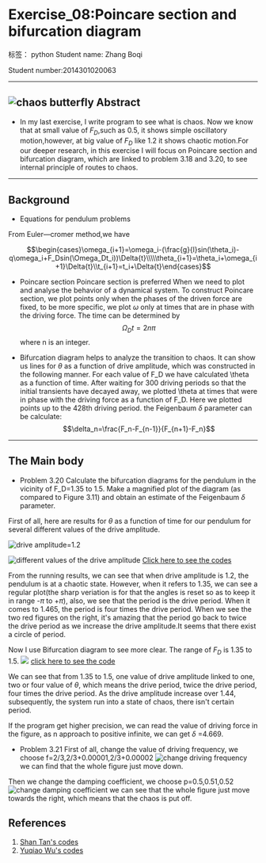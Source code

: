 ﻿Exercise_08:Poincare section and bifurcation diagram
========================================

标签： python
Student name: Zhang Boqi

Student number:2014301020063

---
![chaos butterfly][1]
**Abstract**
--------

 - In my last exercise, I write program to see what is chaos. Now we know that at small value of $F_D$,such as 0.5, it shows simple oscillatory motion,however, at big value of $F_D$ like 1.2 it shows chaotic motion.For our deeper research, in this exercise I will focus on Poincare section and bifurcation diagram, which are linked to problem 3.18 and 3.20, to see internal principle of routes to chaos.
 


----------

**Background**
----------

 - Equations for pendulum problems

From Euler—cromer method,we have

 $$\begin{cases}\omega_{i+1}=\omega_i-(\frac{g}{l}sin(\theta_i)-q\omega_i+F_Dsin(\Omega_Dt_i))\Delta{t}\\\\\theta_{i+1}=\theta_i+\omega_{i+1}\Delta{t}\\t_{i+1}=t_i+\Delta{t}\end{cases}$$ 

 - Poincare section
Poincare section is preferred When we need to plot and analyse the behavior of a dynamical system. To construct Poincare section, we plot points only when the phases of the driven force are fixed, to be more specific, we plot $\omega$ only at times that are in phase with the driving force. The time can be determined by $$\Omega_Dt=2n\pi$$
where n is an integer.


 - Bifurcation diagram helps to analyze the transition to chaos. It can show us lines for $\theta$ as a function of drive amplitude, which was constructed in the following manner. For each value of F_D we have calculated \theta as a function of time. After waiting for 300 driving periods so that the initial transients have decayed away, we plotted \theta at times that were in phase with the driving force as a function of F_D. Here we plotted points up to the 428th driving period. 
the Feigenbaum $\delta$ parameter can be calculate:
$$\delta_n=\frac{F_n-F_{n-1}}{F_{n+1}-F_n}$$

 


----------

**The Main body**
-------------

 -   Problem 3.20
Calculate the bifurcation diagrams for the pendulum in the vicinity of F_D=1.35 to 1.5. Make a magnified plot of the diagram (as compared to Figure 3.11) and obtain an estimate of the Feigenbaum $\delta$ parameter.

First of all, here are results for $\theta$ as a function of time for our pendulum for several different values of the drive amplitude.

![drive amplitude=1.2][2]

![different values of the drive amplitude][3]
[Click here to see the codes](https://github.com/allenoel/compuational_physics_N2014301020063/blob/master/Codes/Exercise_08_01.py)

From the running results, we can see that when drive amplitude is 1.2, the pendulum is at a chaotic state. However, when it refers to 1.35, we can see a regular plot(the sharp veriation is for that the angles is reset so as to keep it in range -$\pi$ to +$\pi$), also, we see that the period is the drive period. When it comes to 1.465, the period is four times the drive period.
When we see the two red figures on the right, it's amazing that the period go back to twice the drive period as we increase the drive amplitude.It seems that there exist a circle of period.

Now I use Bifurcation diagram to see more clear.
The range of $F_D$ is 1.35 to 1.5.
![][4]
[click here to see the code](https://github.com/allenoel/compuational_physics_N2014301020063/blob/master/Codes/Exercise_08_02.py) 

We can see that from 1.35 to 1.5, one value of drive amplitude linked to one, two or four value of $\theta$, which means the drive period, twice the drive period, four times the drive period. As the drive amplitude increase over 1.44, subsequently, the system run into a state of chaos, there isn't certain period. 

If the program get higher precision, we can read the value of driving force in the figure, as n approach to positive infinite, we can get $\delta$ =4.669.

 - Problem 3.21
 First of all, change the value of driving frequency, we choose f=2/3,2/3+0.00001,2/3+0.00002
![change driving frequency][5]
we can find that the whole figure just move down.

Then we change the damping coefficient, we choose p=0.5,0.51,0.52
![change damping coefficient][6]
we can see that the whole figure just move towards the right, which means that the chaos is put off.




**References**
----------

 1. [Shan Tan's codes](http://www.jianshu.com/p/b141af43e303)
 2. [Yuqiao Wu's codes](https://github.com/wuyuqiao/computationalphysics_N2013301020142/blob/master/Chapter3---2/Exercise%209.md)


  [1]: https://github.com/allenoel/compuational_physics_N2014301020063/blob/master/Pictures/Exercise_08_01.jpg
  [2]: https://github.com/allenoel/compuational_physics_N2014301020063/blob/master/Pictures/Exercise_08_03.png
  [3]: https://github.com/allenoel/compuational_physics_N2014301020063/blob/master/Pictures/Exercise_08_02.png
  [4]: https://github.com/allenoel/compuational_physics_N2014301020063/blob/master/Pictures/Exercise_08_04.png
  [5]: https://github.com/allenoel/compuational_physics_N2014301020063/blob/master/Pictures/Exercise_08_05.png
  [6]: https://github.com/allenoel/compuational_physics_N2014301020063/blob/master/Pictures/Exercise_08_06.png